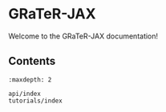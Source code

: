 # GRaTeR-JAX

Welcome to the GRaTeR-JAX documentation!

## Contents

```{toctree}
:maxdepth: 2

api/index
tutorials/index
